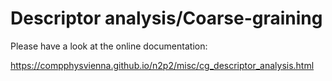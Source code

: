 Descriptor analysis/Coarse-graining
===================================

Please have a look at the online documentation:

https://compphysvienna.github.io/n2p2/misc/cg_descriptor_analysis.html
